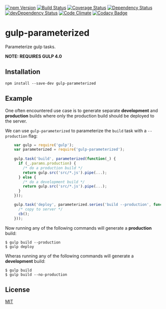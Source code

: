 [![npm Version](https://img.shields.io/npm/v/gulp-parameterized.svg)](https://www.npmjs.com/package/gulp-parameterized)
[![Build Status](https://travis-ci.org/svenschoenung/gulp-parameterized.svg?branch=master)](https://travis-ci.org/svenschoenung/gulp-parameterized)
[![Coverage Status](https://coveralls.io/repos/github/svenschoenung/gulp-parameterized/badge.svg?branch=master)](https://coveralls.io/github/svenschoenung/gulp-parameterized?branch=master)
[![Dependency Status](https://david-dm.org/svenschoenung/gulp-parameterized.svg)](https://david-dm.org/svenschoenung/gulp-parameterized)
[![devDependency Status](https://david-dm.org/svenschoenung/gulp-parameterized/dev-status.svg)](https://david-dm.org/svenschoenung/gulp-parameterized#info=devDependencies)
[![Code Climate](https://codeclimate.com/github/svenschoenung/gulp-parameterized/badges/gpa.svg)](https://codeclimate.com/github/svenschoenung/gulp-parameterized)
[![Codacy Badge](https://api.codacy.com/project/badge/Grade/5309f1912ff345e1b51bca85615bd25d)](https://www.codacy.com/app/svenschoenung/gulp-parameterized)

# gulp-parameterized

Parameterize gulp tasks.

**NOTE: REQUIRES GULP 4.0**

## Installation

    npm install --save-dev gulp-parameterized

## Example

One often encountered use case is to generate separate **development** and **production** builds where only the production build should be deployed to the server.

We can use `gulp-parameterized` to parameterize the `build` task with a `--production` flag:

```JavaScript
    var gulp = require('gulp');
    var parameterized = require('gulp-parameterized');
    
    gulp.task('build', parameterized(function(_) {
      if (_.params.production) {
        /* do a production build */
        return gulp.src('src/*.js').pipe(...);
      } else {
        /* do a development build */
        return gulp.src('src/*.js').pipe(...);
      }
    }));

    gulp.task('deploy', parameterized.series('build --production', function(cb) {
      /* copy to server */
      cb();
    }));
```

Now running any of the following commands will generate a **production** build:

    $ gulp build --production
    $ gulp deploy
    
Wheras running any of the following commands will generate a **development** build:

    $ gulp build
    $ gulp build --no-production

## License

[MIT](LICENSE)

